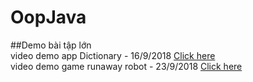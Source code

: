 # OopJava
##Demo bài tập lớn </br>
video demo app Dictionary - 16/9/2018 <a href="https://youtu.be/QikSkKiKPYo">Click here</a></br>
video demo game runaway robot - 23/9/2018 <a href="https://youtu.be/N1iF3Z4SXVU">Click here</a></br>

